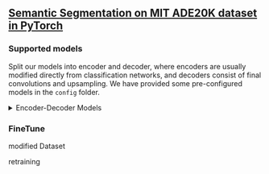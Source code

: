 ## [Semantic Segmentation on MIT ADE20K dataset in PyTorch](https://github.com/CSAILVision/semantic-segmentation-pytorch)

### Supported models

Split our models into encoder and decoder, where encoders are usually modified directly from classification networks, 
and decoders consist of final convolutions and upsampling. We have provided some pre-configured models in the ```config``` folder.

<details>
<summary>Encoder-Decoder Models</summary>
<p class="has-line-data" data-line-start="0" data-line-end="1">Encoder:</p>
<ul>
<li class="has-line-data" data-line-start="1" data-line-end="2">MobileNetV2dilated</li>
<li class="has-line-data" data-line-start="2" data-line-end="3">ResNet18/ResNet18dilated</li>
<li class="has-line-data" data-line-start="3" data-line-end="4">ResNet50/ResNet50dilated</li>
<li class="has-line-data" data-line-start="4" data-line-end="5">ResNet101/ResNet101dilated</li>
<li class="has-line-data" data-line-start="5" data-line-end="6">HRNetV2 (W48)</li>
</ul>

<p class="has-line-data" data-line-start="0" data-line-end="1">Decoder:</p>
<ul>
<li class="has-line-data" data-line-start="1" data-line-end="2">C1 (one convolution module)</li>
<li class="has-line-data" data-line-start="2" data-line-end="3">C1_deepsup (C1 + deep supervision trick)</li>
<li class="has-line-data" data-line-start="3" data-line-end="4">PPM (Pyramid Pooling Module, see <a href="https://hszhao.github.io/projects/pspnet">PSPNet</a> paper for details.)</li>
<li class="has-line-data" data-line-start="4" data-line-end="5">PPM_deepsup (PPM + deep supervision trick)</li>
<li class="has-line-data" data-line-start="5" data-line-end="6">UPerNet (Pyramid Pooling + FPN head, see <a href="https://arxiv.org/abs/1807.10221">UperNet</a> for details.)</li>
</ul>
</details>

### FineTune

modified Dataset

retraining

##  